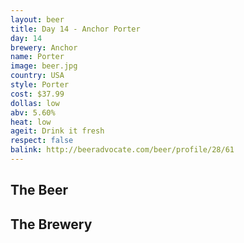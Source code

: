 ```yaml
---
layout: beer
title: Day 14 - Anchor Porter
day: 14
brewery: Anchor
name: Porter
image: beer.jpg
country: USA
style: Porter
cost: $37.99
dollas: low
abv: 5.60%
heat: low
ageit: Drink it fresh
respect: false
balink: http://beeradvocate.com/beer/profile/28/61
---
```

## The Beer

## The Brewery

